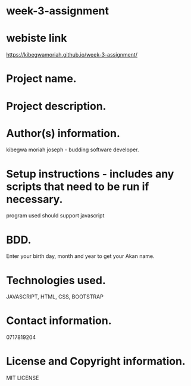 # week-3-assignment

# webiste link
https://kibegwamoriah.github.io/week-3-assignment/

# Project name.




# Project description.

# Author(s) information.
kibegwa moriah joseph - budding software developer.

# Setup instructions - includes any scripts that need to be run if necessary.
program used should support javascript

# BDD.
Enter your birth day, month and year to get your Akan name.

# Technologies used.
JAVASCRIPT, HTML, CSS, BOOTSTRAP

# Contact information.
0717819204

# License and Copyright information.
MIT LICENSE